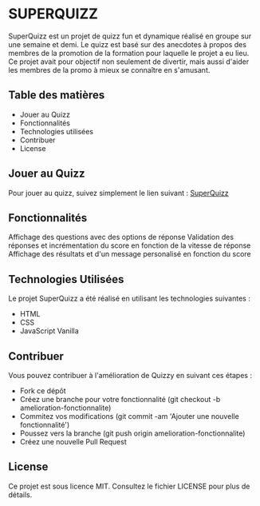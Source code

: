 # SUPERQUIZZ

SuperQuizz est un projet de quizz fun et dynamique réalisé en groupe sur une semaine et demi. Le quizz est basé sur des anecdotes à propos des membres de la promotion de la formation pour laquelle le projet a eu lieu. Ce projet avait pour objectif non seulement de divertir, mais aussi d'aider les membres de la promo à mieux se connaître en s'amusant.

## Table des matières

* Jouer au Quizz
* Fonctionnalités
* Technologies utilisées
* Contribuer
* License

## Jouer au Quizz

Pour jouer au quizz, suivez simplement le lien suivant : [SuperQuizz](https://itrogg.github.io/SuperQuizz/)

## Fonctionnalités

Affichage des questions avec des options de réponse
Validation des réponses et incrémentation du score en fonction de la vitesse de réponse
Affichage des résultats et d'un message personalisé en fonction du score

## Technologies Utilisées

Le projet SuperQuizz a été réalisé en utilisant les technologies suivantes :

* HTML
* CSS
* JavaScript Vanilla

## Contribuer

Vous pouvez contribuer à l'amélioration de Quizzy en suivant ces étapes :

* Fork ce dépôt
* Créez une branche pour votre fonctionnalité (git checkout -b amelioration-fonctionnalite)
* Commitez vos modifications (git commit -am 'Ajouter une nouvelle fonctionnalité')
* Poussez vers la branche (git push origin amelioration-fonctionnalite)
* Créez une nouvelle Pull Request

## License

Ce projet est sous licence MIT. Consultez le fichier LICENSE pour plus de détails.